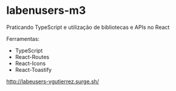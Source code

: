 # labenusers-m3

Praticando TypeScript e utilização de bibliotecas e APIs no React

Ferramentas:

- TypeScript
- React-Routes
- React-Icons
- React-Toastify

http://labeusers-vgutierrez.surge.sh/
